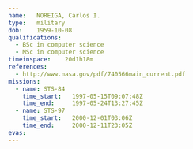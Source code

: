 ```yaml
---
name:	NOREIGA, Carlos I.
type:	military
dob:	1959-10-08
qualifications:
  - BSc in computer science
  - MSc in computer science
timeinspace:	20d1h18m
references:
  - http://www.nasa.gov/pdf/740566main_current.pdf
missions:
  - name: STS-84
    time_start:   1997-05-15T09:07:48Z
    time_end:     1997-05-24T13:27:45Z
  - name: STS-97
    time_start:   2000-12-01T03:06Z
    time_end:     2000-12-11T23:05Z
evas:
---
```

